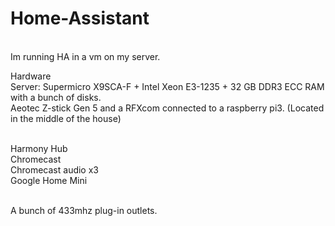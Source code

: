 # Home-Assistant

<br>Im running HA in a vm on my server.
<br>
<p>Hardware
<br>Server: Supermicro X9SCA-F + Intel Xeon E3-1235 + 32 GB DDR3 ECC RAM with a bunch of disks.
<br>Aeotec Z-stick Gen 5 and a RFXcom connected to a raspberry pi3. (Located in the middle of the house)

<br>Harmony Hub
<br>Chromecast
<br>Chromecast audio x3
<br>Google Home Mini

<br>A bunch of 433mhz plug-in outlets.

